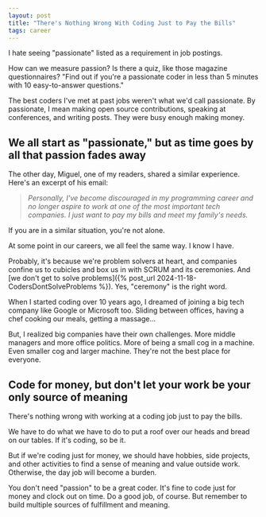 ```yaml
---
layout: post
title: "There's Nothing Wrong With Coding Just to Pay the Bills"
tags: career
---
```


I hate seeing "passionate" listed as a requirement in job postings.

How can we measure passion? Is there a quiz, like those magazine questionnaires? "Find out if you're a passionate coder in less than 5 minutes with 10 easy-to-answer questions."

The best coders I've met at past jobs weren't what we'd call passionate. By passionate, I mean making open source contributions, speaking at conferences, and writing posts. They were busy enough making money.

## We all start as "passionate," but as time goes by all that passion fades away

The other day, Miguel, one of my readers, shared a similar experience. Here's an excerpt of his email:

> _Personally, I've become discouraged in my programming career and no longer aspire to work at one of the most important tech companies. I just want to pay my bills and meet my family's needs._

If you are in a similar situation, you're not alone.

At some point in our careers, we all feel the same way. I know I have.

Probably, it's because we're problem solvers at heart, and companies confine us to cubicles and box us in with SCRUM and its ceremonies. And [we don't get to solve problems]({% post_url 2024-11-18-CodersDontSolveProblems %}). Yes, "ceremony" is the right word.

When I started coding over 10 years ago, I dreamed of joining a big tech company like Google or Microsoft too. Sliding between offices, having a chef cooking our meals, getting a massage...

But, I realized big companies have their own challenges. More middle managers and more office politics. More of being a small cog in a machine. Even smaller cog and larger machine. They're not the best place for everyone.

## Code for money, but don't let your work be your only source of meaning

There's nothing wrong with working at a coding job just to pay the bills.

We have to do what we have to do to put a roof over our heads and bread on our tables. If it's coding, so be it.

But if we're coding just for money, we should have hobbies, side projects, and other activities to find a sense of meaning and value outside work. Otherwise, the day job will become a burden.

You don't need "passion" to be a great coder. It's fine to code just for money and clock out on time. Do a good job, of course. But remember to build multiple sources of fulfillment and meaning.
